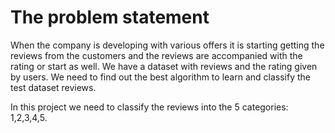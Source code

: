# The problem statement

When the company is developing with various offers it is starting getting the reviews from the customers and the reviews are accompanied with the rating or start as well.
We have a dataset with reviews and the rating given by users. We need to find out the best algorithm to learn and classify the test dataset reviews.

In this project we need to classify the reviews into the 5 categories: 1,2,3,4,5.
